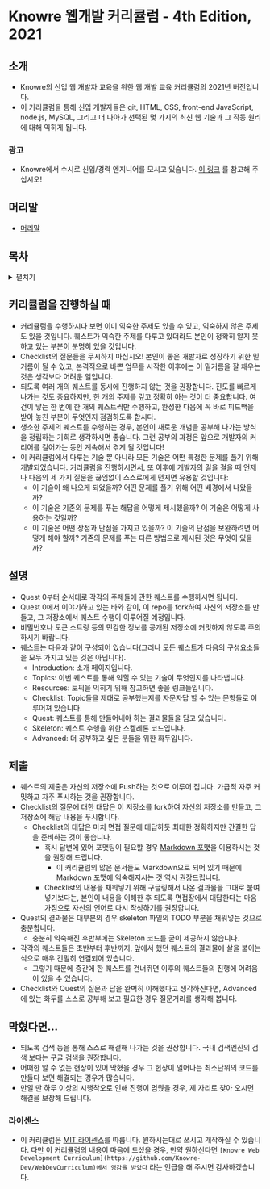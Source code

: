 # Knowre 웹개발 커리큘럼 - 4th Edition, 2021

## 소개

- Knowre의 신입 웹 개발자 교육을 위한 웹 개발 교육 커리큘럼의 2021년 버전입니다.
- 이 커리큘럼을 통해 신입 개발자들은 git, HTML, CSS, front-end JavaScript, node.js, MySQL, 그리고 더 나아가 선택된 몇 가지의 최신 웹 기술과 그 작동 원리에 대해 익히게 됩니다.

### 광고

- Knowre에서 수시로 신입/경력 엔지니어를 모시고 있습니다. [이 링크](https://www.wanted.co.kr/company/96) 를 참고해 주십시오!

## 머리말

- [머리말](./PREFACE.md)

## 목차

<details><summary>펼치기</summary>
  <p>

- [Quest 00. 형상관리 시스템](./Quest00)
- [Quest 01. HTML과 웹의 기초](./Quest01)
- [Quest 02. CSS의 기초와 응용](./Quest02)
- [Quest 03. 자바스크립트와 DOM](./Quest03)
- [Quest 04. OOP의 기본](./Quest04)
- [Quest 05. OOP 특훈](./Quest05)
- [Quest 06. 인터넷의 이해](./Quest06)
- [Quest 07. node.js의 기초](./Quest07)
- [Quest 08. 웹 API의 기초: REST와 CRUD](./Quest08)
- [Quest 09. 서버와 클라이언트의 대화](./Quest09)
- [Quest 10. 인증의 이해](./Quest10)
- [Quest 11. RDB의 기초와 ORM](./Quest11)
- [Quest 12. 보안의 기초](./Quest12)
- [Quest 13. 웹 API의 응용과 GraphQL](./Quest13)
- [Quest 14. 정적 분석: 타입스크립트와 린트 시스템](./Quest14)
- [Quest 15. 자동화된 테스트](./Quest15)
- 프론트엔드 루트
  - [Quest 16-F. 컴포넌트 기반 개발](./Quest16-F)
  - [Quest 17-F. 번들링과 빌드 시스템](./Quest17-F)
  - [Quest 18-F. 프로그레시브 웹앱](./Quest18-F)
  - [Quest 19-F. 웹 어셈블리의 기초](./Quest19-F)
- 백엔드 루트
  - [Quest 16-B. 도커와 컨테이너](./Quest16-B)
  - [Quest 17-B. 배포 파이프라인](./Quest17-B)
  - [Quest 18-B. 서비스의 운영: 로깅과 모니터링](./Quest18-B)
  - [Quest 19-B. 서버 아키텍쳐 패턴](./Quest19-B)
- [Quest 20. 세상 밖으로](./Quest20)

  </p>
</details>

## 커리큘럼을 진행하실 때

- 커리큘럼을 수행하시다 보면 이미 익숙한 주제도 있을 수 있고, 익숙하지 않은 주제도 있을 것입니다. 퀘스트가 익숙한 주제를 다루고 있더라도 본인이 정확히 알지 못하고 있는 부분이 분명히 있을 것입니다.
- Checklist의 질문들을 무시하지 마십시오! 본인이 좋은 개발자로 성장하기 위한 밑거름이 될 수 있고, 본격적으로 바쁜 업무를 시작한 이후에는 이 밑거름을 잘 채우는 것은 생각보다 어려운 일입니다.
- 되도록 여러 개의 퀘스트를 동시에 진행하지 않는 것을 권장합니다. 진도를 빠르게 나가는 것도 중요하지만, 한 개의 주제를 깊고 정확히 아는 것이 더 중요합니다. 여건이 닿는 한 번에 한 개의 퀘스트씩만 수행하고, 완성한 다음에 꼭 바로 피드백을 받아 놓친 부분이 무엇인지 점검하도록 합시다.
- 생소한 주제의 퀘스트를 수행하는 경우, 본인이 새로운 개념을 공부해 나가는 방식을 정립하는 기회로 생각하시면 좋습니다. 그런 공부의 과정은 앞으로 개발자의 커리어를 걸어가는 동안 계속해서 겪게 될 것입니다!
- 이 커리큘럼에서 다루는 기술 뿐 아니라 모든 기술은 어떤 특정한 문제를 풀기 위해 개발되었습니다. 커리큘럼을 진행하시면서, 또 이후에 개발자의 길을 걸을 때 언제나 다음의 세 가지 질문을 끊임없이 스스로에게 던지면 유용할 것입니다:
  - 이 기술이 왜 나오게 되었을까? 어떤 문제를 풀기 위해 어떤 배경에서 나왔을까?
  - 이 기술은 기존의 문제를 푸는 해답을 어떻게 제시했을까? 이 기술은 어떻게 사용하는 것일까?
  - 이 기술은 어떤 장점과 단점을 가지고 있을까? 이 기술의 단점을 보완하려면 어떻게 해야 할까? 기존의 문제를 푸는 다른 방법으로 제시된 것은 무엇이 있을까?

## 설명

- Quest 0부터 순서대로 각각의 주제들에 관한 퀘스트를 수행하시면 됩니다.
- Quest 0에서 이야기하고 있는 바와 같이, 이 repo를 fork하여 자신의 저장소를 만들고, 그 저장소에서 퀘스트 수행이 이루어질 예정입니다.
- 비밀번호나 토큰 스트링 등의 민감한 정보를 공개된 저장소에 커밋하지 않도록 주의하시기 바랍니다.
- 퀘스트는 다음과 같이 구성되어 있습니다(그러나 모든 퀘스트가 다음의 구성요소들을 모두 가지고 있는 것은 아닙니다).
  - Introduction: 소개 페이지입니다.
  - Topics: 이번 퀘스트를 통해 익힐 수 있는 기술이 무엇인지를 나타냅니다.
  - Resources: 토픽을 익히기 위해 참고하면 좋을 링크들입니다.
  - Checklist: Topic들을 제대로 공부했는지를 자문자답 할 수 있는 문항들로 이루어져 있습니다.
  - Quest: 퀘스트를 통해 만들어내야 하는 결과물들을 담고 있습니다.
  - Skeleton: 퀘스트 수행을 위한 스켈레톤 코드입니다.
  - Advanced: 더 공부하고 싶은 분들을 위한 화두입니다.

## 제출

- 퀘스트의 제출은 자신의 저장소에 Push하는 것으로 이루어 집니다. 가급적 자주 커밋하고 자주 푸시하는 것을 권장합니다.
- Checklist의 질문에 대한 대답은 이 저장소를 fork하여 자신의 저장소를 만들고, 그 저장소에 해당 내용을 푸시합니다.
  - Checklist의 대답은 마치 면접 질문에 대답하듯 최대한 정확하지만 간결한 답을 준비하는 것이 좋습니다.
    - 혹시 답변에 있어 포맷팅이 필요할 경우 [Markdown 포맷](https://guides.github.com/features/mastering-markdown/)을 이용하시는 것을 권장해 드립니다.
      - 이 커리큘럼의 많은 문서들도 Markdown으로 되어 있기 때문에 Markdown 포맷에 익숙해지시는 것 역시 권장드립니다.
    - Checklist의 내용을 채워넣기 위해 구글링해서 나온 결과물을 그대로 붙여넣기보다는, 본인이 내용을 이해한 후 되도록 면접장에서 대답한다는 마음가짐으로 자신의 언어로 다시 작성하기를 권장합니다.
- Quest의 결과물은 대부분의 경우 skeleton 파일의 TODO 부분을 채워넣는 것으로 충분합니다.
  - 충분히 익숙해진 후반부에는 Skeleton 코드를 굳이 제공하지 않습니다.
- 각각의 퀘스트들은 초반부터 후반까지, 앞에서 했던 퀘스트의 결과물에 살을 붙이는 식으로 매우 긴밀히 연결되어 있습니다.
  - 그렇기 때문에 중간에 한 퀘스트를 건너뛰면 이후의 퀘스트들의 진행에 어려움이 있을 수 있습니다.
- Checklist와 Quest의 질문과 답을 완벽히 이해했다고 생각하신다면, Advanced에 있는 화두를 스스로 공부해 보고 필요한 경우 질문거리를 생각해 봅니다.

## 막혔다면...

- 되도록 검색 등을 통해 스스로 해결해 나가는 것을 권장합니다. 국내 검색엔진의 검색 보다는 구글 검색을 권장합니다.
- 어떠한 알 수 없는 현상이 있어 막혔을 경우 그 현상이 일어나는 최소단위의 코드를 만들다 보면 해결되는 경우가 많습니다.
- 만일 만 하루 이상의 시행착오로 인해 진행이 멈췄을 경우, 제 자리로 찾아 오시면 해결을 보장해 드립니다.

### 라이센스

- 이 커리큘럼은 [MIT 라이센스](./LICENSE)를 따릅니다. 원하시는대로 쓰시고 개작하실 수 있습니다. 다만 이 커리큘럼의 내용이 마음에 드셨을 경우, 만약 원하신다면 `[Knowre Web Development Curriculum](https://github.com/Knowre-Dev/WebDevCurriculum)에서 영감을 받았다` 라는 언급을 해 주시면 감사하겠습니다.
